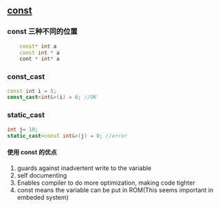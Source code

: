 ## [const](https://www.youtube.com/watch?v=7arYbAhu0aw&list=PLE28375D4AC946CC3)

### const 三种不同的位置
```cpp
    const* int a 
    const int * a 
    cont * int* a 
```
### const_cast
```cpp
const int i = 5;
const_cast<int&>(i) = 6; //OK
```
### static_cast
```CPP
int j= 10;
static_cast<const int&>(j) = 0; //error
```

#### 使用 const 的优点
1. guards against inadvertent write to the variable 
2. self documenting
3. Enables compiler to do more optimization, making code tighter
4. const means the variable can be put in ROM(This seems important in embeded system)
